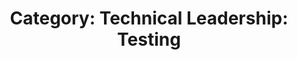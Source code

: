 ---
layout: category
title: 'Category: Technical Leadership: Testing'
tag: technical_leadership,testing
---